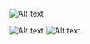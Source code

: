 <P>
  <img src="master/ScreenShot/1.png" alt="Alt text" title="Optional title">

</P>
<img src="master/ScreenShot/2.png" alt="Alt text" title="Optional title">
<img src="master/ScreenShot/3.png" alt="Alt text" title="Optional title">


